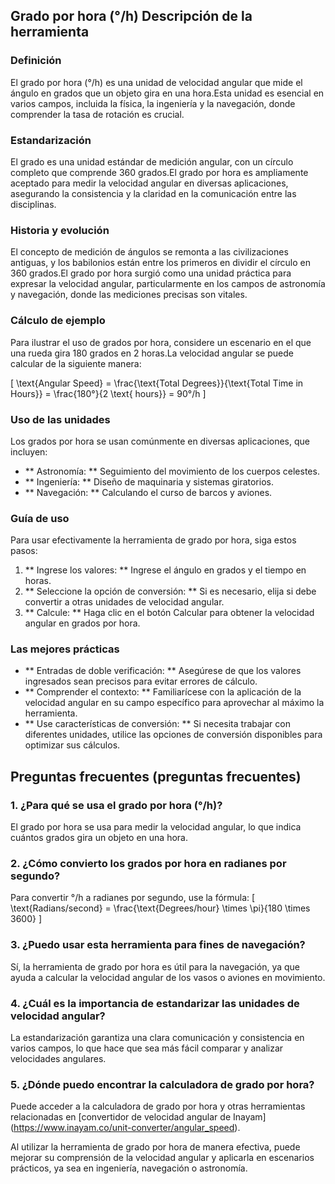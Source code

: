 ## Grado por hora (°/h) Descripción de la herramienta

### Definición
El grado por hora (°/h) es una unidad de velocidad angular que mide el ángulo en grados que un objeto gira en una hora.Esta unidad es esencial en varios campos, incluida la física, la ingeniería y la navegación, donde comprender la tasa de rotación es crucial.

### Estandarización
El grado es una unidad estándar de medición angular, con un círculo completo que comprende 360 ​​grados.El grado por hora es ampliamente aceptado para medir la velocidad angular en diversas aplicaciones, asegurando la consistencia y la claridad en la comunicación entre las disciplinas.

### Historia y evolución
El concepto de medición de ángulos se remonta a las civilizaciones antiguas, y los babilonios están entre los primeros en dividir el círculo en 360 grados.El grado por hora surgió como una unidad práctica para expresar la velocidad angular, particularmente en los campos de astronomía y navegación, donde las mediciones precisas son vitales.

### Cálculo de ejemplo
Para ilustrar el uso de grados por hora, considere un escenario en el que una rueda gira 180 grados en 2 horas.La velocidad angular se puede calcular de la siguiente manera:

\[ \text{Angular Speed} = \frac{\text{Total Degrees}}{\text{Total Time in Hours}} = \frac{180°}{2 \text{ hours}} = 90°/h \]

### Uso de las unidades
Los grados por hora se usan comúnmente en diversas aplicaciones, que incluyen:
- ** Astronomía: ** Seguimiento del movimiento de los cuerpos celestes.
- ** Ingeniería: ** Diseño de maquinaria y sistemas giratorios.
- ** Navegación: ** Calculando el curso de barcos y aviones.

### Guía de uso
Para usar efectivamente la herramienta de grado por hora, siga estos pasos:
1. ** Ingrese los valores: ** Ingrese el ángulo en grados y el tiempo en horas.
2. ** Seleccione la opción de conversión: ** Si es necesario, elija si debe convertir a otras unidades de velocidad angular.
3. ** Calcule: ** Haga clic en el botón Calcular para obtener la velocidad angular en grados por hora.

### Las mejores prácticas
- ** Entradas de doble verificación: ** Asegúrese de que los valores ingresados ​​sean precisos para evitar errores de cálculo.
- ** Comprender el contexto: ** Familiarícese con la aplicación de la velocidad angular en su campo específico para aprovechar al máximo la herramienta.
- ** Use características de conversión: ** Si necesita trabajar con diferentes unidades, utilice las opciones de conversión disponibles para optimizar sus cálculos.

## Preguntas frecuentes (preguntas frecuentes)

### 1. ¿Para qué se usa el grado por hora (°/h)?
El grado por hora se usa para medir la velocidad angular, lo que indica cuántos grados gira un objeto en una hora.

### 2. ¿Cómo convierto los grados por hora en radianes por segundo?
Para convertir °/h a radianes por segundo, use la fórmula:
\[ \text{Radians/second} = \frac{\text{Degrees/hour} \times \pi}{180 \times 3600} \]

### 3. ¿Puedo usar esta herramienta para fines de navegación?
Sí, la herramienta de grado por hora es útil para la navegación, ya que ayuda a calcular la velocidad angular de los vasos o aviones en movimiento.

### 4. ¿Cuál es la importancia de estandarizar las unidades de velocidad angular?
La estandarización garantiza una clara comunicación y consistencia en varios campos, lo que hace que sea más fácil comparar y analizar velocidades angulares.

### 5. ¿Dónde puedo encontrar la calculadora de grado por hora?
Puede acceder a la calculadora de grado por hora y otras herramientas relacionadas en [convertidor de velocidad angular de Inayam] (https://www.inayam.co/unit-converter/angular_speed).

Al utilizar la herramienta de grado por hora de manera efectiva, puede mejorar su comprensión de la velocidad angular y aplicarla en escenarios prácticos, ya sea en ingeniería, navegación o astronomía.
